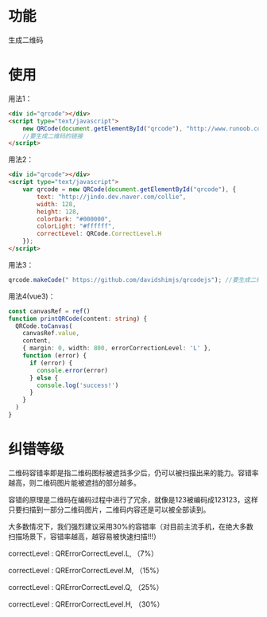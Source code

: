 # 功能
生成二维码
# 使用
用法1：
```html
<div id="qrcode"></div>
<script type="text/javascript">
    new QRCode(document.getElementById("qrcode"), "http://www.runoob.com");
    //要生成二维码的链接
</script>
```
用法2：
```html
<div id="qrcode"></div>
<script type="text/javascript">
    var qrcode = new QRCode(document.getElementById("qrcode"), {
        text: "http://jindo.dev.naver.com/collie",
        width: 128,
        height: 128,
        colorDark: "#000000",
        colorLight: "#ffffff",
        correctLevel: QRCode.CorrectLevel.H
    });
</script>
```
用法3：
```js
qrcode.makeCode(" https://github.com/davidshimjs/qrcodejs"); //要生成二维码的链接
```
用法4(vue3)：
```ts
const canvasRef = ref()
function printQRCode(content: string) {
  QRCode.toCanvas(
    canvasRef.value,
    content,
    { margin: 0, width: 800, errorCorrectionLevel: 'L' },
    function (error) {
      if (error) {
        console.error(error)
      } else {
        console.log('success!')
      }
    }
  )
}
```

# 纠错等级
二维码容错率即是指二维码图标被遮挡多少后，仍可以被扫描出来的能力。容错率越高，则二维码图片能被遮挡的部分越多。

容错的原理是二维码在编码过程中进行了冗余，就像是123被编码成123123，这样只要扫描到一部分二维码图片，二维码内容还是可以被全部读到。

大多数情况下，我们强烈建议采用30%的容错率（对目前主流手机，在绝大多数扫描场景下，容错率越高，越容易被快速扫描!!!）

correctLevel : QRErrorCorrectLevel.L, （7%）

correctLevel : QRErrorCorrectLevel.M, （15%）

correctLevel : QRErrorCorrectLevel.Q, （25%）

correctLevel : QRErrorCorrectLevel.H, （30%）

